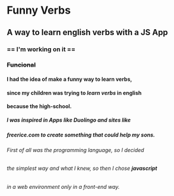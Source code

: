 # Funny Verbs
## A way to learn english verbs with a JS App

### == I'm working on it ==
### ~~Funcional~~

#### I had the idea of make a **funny way** to learn verbs,
#### since my children was trying to _learn verbs_ in english
#### because the high-school.

##### I was inspired in Apps like __Duolingo__ and sites like
##### __freerice.com__ to create something that could help my sons.

###### First of all was the programming language, so I decided
###### the simplest way and what I knew, so then I chose __javascript__
###### in a web environment only in a front-end way.
